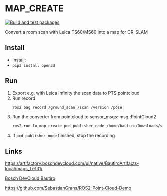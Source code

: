 # MAP_CREATE

[![Build and test packages](https://github.boschdevcloud.com/BAUTIRO/lu_map_create/actions/workflows/build.yml/badge.svg)](https://github.boschdevcloud.com/BAUTIRO/lu_map_create/actions/workflows/build.yml)

Convert a room scan with Leica TS60/MS60 into a map for CR-SLAM

## Install

- Install:
- ```pip3 install open3d```

## Run

1. Export e.g. with Leica Infinity the scan data to PTS pointcloud 
2. Run record
    ```Bash
    ros2 bag record /ground_scan /scan /version /pose
    ```
3. Run the converter from pointcloud to sensor_msgs::msg::PointCloud2 
    ```Bash
    ros2 run lu_map_create pcd_publisher_node /home/bautiro/Downloads/scan.pts /home/bautiro/Downloads/ground_scan.pts
    ```
4. If ```pcd_publisher_node``` finished, stop the recording

## Links
https://artifactory.boschdevcloud.com/ui/native/BautiroArtifacts-local/maps_Le131/

[Bosch DevCloud Bautiro](https://artifactory.boschdevcloud.com/ui/repos/tree/General/BautiroArtifacts-local)

https://github.com/SebastianGrans/ROS2-Point-Cloud-Demo
